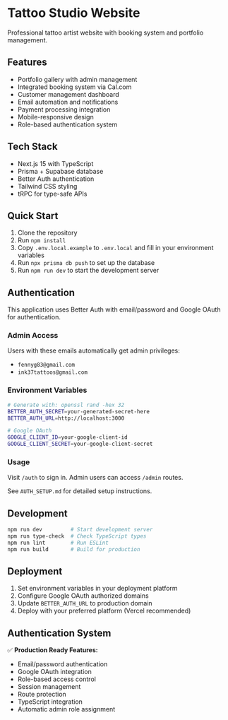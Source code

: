 # Tattoo Studio Website

Professional tattoo artist website with booking system and portfolio management.

## Features

- Portfolio gallery with admin management
- Integrated booking system via Cal.com
- Customer management dashboard
- Email automation and notifications
- Payment processing integration
- Mobile-responsive design
- Role-based authentication system

## Tech Stack

- Next.js 15 with TypeScript
- Prisma + Supabase database
- Better Auth authentication
- Tailwind CSS styling
- tRPC for type-safe APIs

## Quick Start

1. Clone the repository
2. Run `npm install`
3. Copy `.env.local.example` to `.env.local` and fill in your environment variables
4. Run `npx prisma db push` to set up the database
5. Run `npm run dev` to start the development server

## Authentication

This application uses Better Auth with email/password and Google OAuth for authentication. 

### Admin Access
Users with these emails automatically get admin privileges:
- `fennyg83@gmail.com`
- `ink37tattoos@gmail.com`

### Environment Variables
```bash
# Generate with: openssl rand -hex 32
BETTER_AUTH_SECRET=your-generated-secret-here
BETTER_AUTH_URL=http://localhost:3000

# Google OAuth
GOOGLE_CLIENT_ID=your-google-client-id
GOOGLE_CLIENT_SECRET=your-google-client-secret
```

### Usage
Visit `/auth` to sign in. Admin users can access `/admin` routes.

See `AUTH_SETUP.md` for detailed setup instructions.

## Development

```bash
npm run dev         # Start development server
npm run type-check  # Check TypeScript types
npm run lint        # Run ESLint
npm run build       # Build for production
```

## Deployment

1. Set environment variables in your deployment platform
2. Configure Google OAuth authorized domains
3. Update `BETTER_AUTH_URL` to production domain
4. Deploy with your preferred platform (Vercel recommended)

## Authentication System

✅ **Production Ready Features:**
- Email/password authentication
- Google OAuth integration  
- Role-based access control
- Session management
- Route protection
- TypeScript integration
- Automatic admin role assignment
